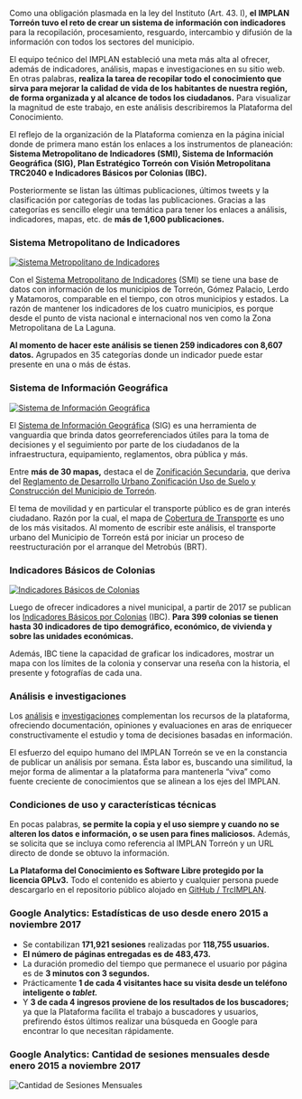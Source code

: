 
Como una obligación plasmada en la ley del Instituto (Art. 43. I), **el IMPLAN Torreón tuvo el reto de crear un sistema de información con indicadores** para la recopilación,  procesamiento, resguardo, intercambio y difusión de la información con todos los sectores del municipio.

El equipo tećnico del IMPLAN estableció una meta más alta al ofrecer, además de indicadores, análisis, mapas e investigaciones en su sitio web. En otras palabras, **realiza la tarea de recopilar todo el conocimiento que sirva para mejorar la calidad de vida de los habitantes de nuestra región, de forma organizada y al alcance de todos los ciudadanos.** Para visualizar la magnitud de este trabajo, en este análisis describiremos la Plataforma del Conocimiento.

El reflejo de la organización de la Plataforma comienza en la página inicial donde de primera mano están los enlaces a los instrumentos de planeación: **Sistema Metropolitano de Indicadores (SMI), Sistema de Información Geográfica (SIG), Plan Estratégico Torreón con Visión Metropolitana TRC2040 e Indicadores Básicos por Colonias (IBC).**

Posteriormente se listan las últimas publicaciones, últimos tweets y la clasificación por categorías de todas las publicaciones. Gracias a las categorías es sencillo elegir una temática para tener los enlaces a análisis, indicadores, mapas, etc. de **más de 1,600 publicaciones.**

### Sistema Metropolitano de Indicadores

<a href="http://www.trcimplan.gob.mx/indicadores-categorias/index.html"><img class="img-responsive" src="la-plataforma-del-conocimiento-del-implan-torreon/smi.jpg" alt="Sistema Metropolitano de Indicadores"></a>

Con el [Sistema Metropolitano de Indicadores](http://www.trcimplan.gob.mx/indicadores-categorias/index.html) (SMI) se tiene una base de datos con información de los municipios de Torreón, Gómez Palacio, Lerdo y Matamoros, comparable en el tiempo, con otros municipios y estados. La razón de mantener los indicadores de los cuatro municipios, es porque desde el punto de vista nacional e internacional nos ven como la Zona Metropolitana de La Laguna.

**Al momento de hacer este análisis se tienen 259 indicadores con 8,607 datos.** Agrupados en 35 categorías donde un indicador puede estar presente en una o más de éstas.

### Sistema de Información Geográfica

<a href="http://www.trcimplan.gob.mx/sig-mapas-torreon/index.html"><img class="img-responsive" src="la-plataforma-del-conocimiento-del-implan-torreon/sig.jpg" alt="Sistema de Información Geográfica"></a>

El [Sistema de Información Geográfica](http://www.trcimplan.gob.mx/sig-mapas-torreon/index.html) (SIG) es una herramienta de vanguardia que brinda datos georreferenciados útiles para la toma de decisiones y el seguimiento por parte de los ciudadanos de la infraestructura, equipamiento, reglamentos, obra pública y más.

Entre **más de 30 mapas,** destaca el de [Zonificación Secundaria](http://www.trcimplan.gob.mx/sig-mapas-torreon/zonificacion-secundaria.html), que deriva del [Reglamento de Desarrollo Urbano Zonificación Uso de Suelo y Construcción del Municipio de Torreón](http://www.trcimplan.gob.mx/sig-planes/index.html).

El tema de movilidad y en particular el transporte público es de gran interés ciudadano. Razón por la cual, el mapa de [Cobertura de Transporte](http://www.trcimplan.gob.mx/sig-mapas-torreon/cobertura-transporte.html) es uno de los más visitados. Al momento de escribir este análisis, el transporte urbano del Municipio de Torreón está por iniciar un proceso de reestructuración por el arranque del Metrobús (BRT).

### Indicadores Básicos de Colonias

<a href="http://www.trcimplan.gob.mx/ibc/introduccion.html"><img class="img-responsive" src="la-plataforma-del-conocimiento-del-implan-torreon/ibc.jpg" alt="Indicadores Básicos de Colonias"></a>

Luego de ofrecer indicadores a nivel municipal, a partir de 2017 se publican los [Indicadores Básicos por Colonias](http://www.trcimplan.gob.mx/ibc/introduccion.html) (IBC). **Para 399 colonias se tienen hasta 30 indicadores de tipo demográfico, económico, de vivienda y sobre las unidades económicas.**

Además, IBC tiene la capacidad de graficar los indicadores, mostrar un mapa con los límites de la colonia y conservar una reseña con la historia, el presente y fotografías de cada una.

### Análisis e investigaciones

Los [análisis](http://www.trcimplan.gob.mx/blog/index.html) e [investigaciones](http://www.trcimplan.gob.mx/investigaciones/index.html) complementan los recursos de la plataforma, ofreciendo documentación, opiniones y evaluaciones en aras de enriquecer constructivamente el estudio y toma de decisiones basadas en información.

El esfuerzo del equipo humano del IMPLAN Torreón se ve en la constancia de publicar un análisis por semana. Ésta labor es, buscando una similitud, la mejor forma de alimentar a la plataforma para mantenerla “viva” como fuente creciente de conocimientos que se alinean a los ejes del IMPLAN.

### Condiciones de uso y características técnicas

En pocas palabras, **se permite la copia y el uso siempre y cuando no se alteren los datos e información, o se usen para fines maliciosos.** Además, se solicita que se incluya como referencia al IMPLAN Torreón y un URL directo de donde se obtuvo la información.

**La Plataforma del Conocimiento es Software Libre protegido por la licencia GPLv3.** Todo el contenido es abierto y cualquier persona puede descargarlo en el repositorio público alojado en [GitHub / TrcIMPLAN](https://github.com/TRCIMPLAN).

### Google Analytics: Estadísticas de uso desde enero 2015 a noviembre 2017

* Se contabilizan **171,921 sesiones** realizadas por **118,755 usuarios.**
* **El número de páginas entregadas es de 483,473.**
* La duración promedio del tiempo que permanece el usuario por página es de **3 minutos con 3 segundos.**
* Prácticamente **1 de cada 4 visitantes hace su visita desde un teléfono inteligente o _tablet._**
* Y **3 de cada 4 ingresos proviene de los resultados de los buscadores;** ya que la Plataforma facilita el trabajo a buscadores y usuarios, prefirendo éstos últimos realizar una búsqueda en Google para encontrar lo que necesitan rápidamente.

### Google Analytics: Cantidad de sesiones mensuales desde enero 2015 a noviembre 2017

<img class="img-responsive" src="la-plataforma-del-conocimiento-del-implan-torreon/cantidad-de-sesiones-mensuales.png" alt="Cantidad de Sesiones Mensuales">
